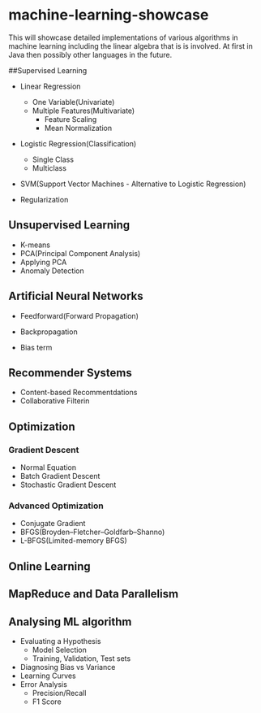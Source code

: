 # machine-learning-showcase
This will showcase detailed implementations of various algorithms in machine learning including the linear algebra that is is involved.
At first in Java then possibly other languages in the future.

##Supervised Learning
* Linear Regression
  * One Variable(Univariate)
  * Multiple Features(Multivariate) 
    * Feature Scaling
    * Mean Normalization
* Logistic Regression(Classification)
  * Single Class
  * Multiclass
* SVM(Support Vector Machines - Alternative to Logistic Regression)

* Regularization

## Unsupervised Learning
* K-means
* PCA(Principal Component Analysis)
* Applying PCA
* Anomaly Detection

## Artificial Neural Networks
* Feedforward(Forward Propagation)
* Backpropagation

* Bias term 

## Recommender Systems
* Content-based Recommentdations
* Collaborative Filterin

## Optimization
### Gradient Descent
* Normal Equation
* Batch Gradient Descent
* Stochastic Gradient Descent
### Advanced Optimization
* Conjugate Gradient
* BFGS(Broyden–Fletcher–Goldfarb–Shanno)
* L-BFGS(Limited-memory BFGS)

## Online Learning

## MapReduce and Data Parallelism

## Analysing ML algorithm
* Evaluating a Hypothesis
  * Model Selection
  * Training, Validation, Test sets
* Diagnosing Bias vs Variance
* Learning Curves
* Error Analysis
  * Precision/Recall
  * F1 Score
